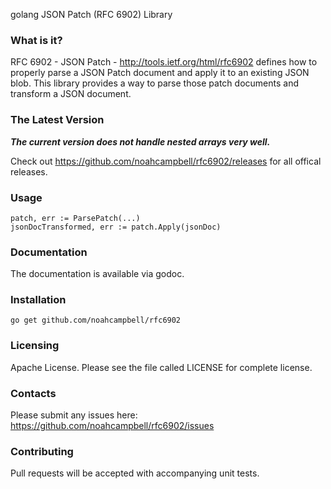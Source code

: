 golang JSON Patch (RFC 6902) Library 

### What is it?

RFC 6902 - JSON Patch - http://tools.ietf.org/html/rfc6902 defines how to properly parse a JSON Patch document and apply it to an existing JSON blob.  This library provides a way to parse those patch documents and transform a JSON document.

### The Latest Version

***The current version does not handle nested arrays very well.***

Check out https://github.com/noahcampbell/rfc6902/releases for all offical releases.

### Usage

    patch, err := ParsePatch(...)
    jsonDocTransformed, err := patch.Apply(jsonDoc)


### Documentation

The documentation is available via godoc.

### Installation

    go get github.com/noahcampbell/rfc6902

### Licensing

Apache License.  Please see the file called LICENSE for complete license.

### Contacts

Please submit any issues here: https://github.com/noahcampbell/rfc6902/issues

### Contributing

Pull requests will be accepted with accompanying unit tests.

